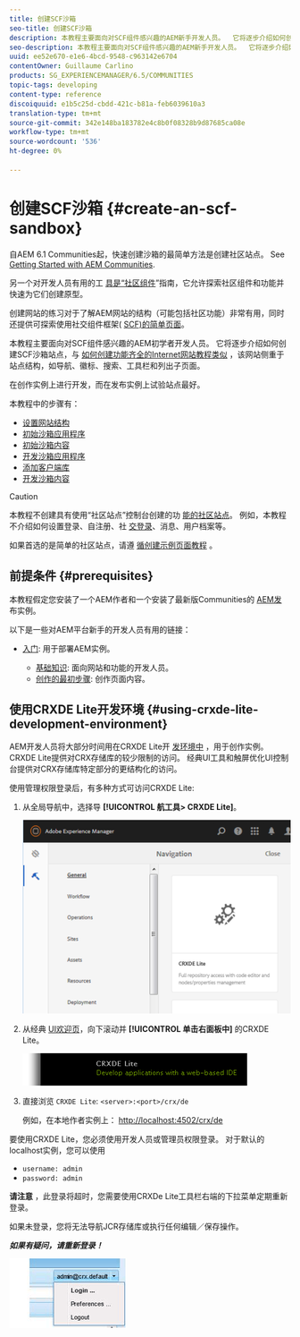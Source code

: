 ```yaml
---
title: 创建SCF沙箱
seo-title: 创建SCF沙箱
description: 本教程主要面向对SCF组件感兴趣的AEM新手开发人员。  它将逐步介绍如何创建SCF沙箱站点
seo-description: 本教程主要面向对SCF组件感兴趣的AEM新手开发人员。  它将逐步介绍如何创建SCF沙箱站点
uuid: ee52e670-e1e6-4bcd-9548-c963142e6704
contentOwner: Guillaume Carlino
products: SG_EXPERIENCEMANAGER/6.5/COMMUNITIES
topic-tags: developing
content-type: reference
discoiquuid: e1b5c25d-cbdd-421c-b81a-feb6039610a3
translation-type: tm+mt
source-git-commit: 342e148ba183782e4c8b0f08328b9d87685ca08e
workflow-type: tm+mt
source-wordcount: '536'
ht-degree: 0%

---
```




# 创建SCF沙箱  {#create-an-scf-sandbox}


自AEM 6.1 Communities起，快速创建沙箱的最简单方法是创建社区站点。 See [Getting Started with AEM Communities](getting-started.md).

另一个对开发人员有用的工 [具是“社区组件](components-guide.md)”指南，它允许探索社区组件和功能并快速为它们创建原型。

创建网站的练习对于了解AEM网站的结构（可能包括社区功能）非常有用，同时还提供可探索使用社交组件框架( [SCF)的简单页面](scf.md)。

本教程主要面向对SCF组件感兴趣的AEM初学者开发人员。 它将逐步介绍如何创建SCF沙箱站点，与 [如何创建功能齐全的Internet网站教程类似](../../help/sites-developing/website.md) ，该网站侧重于站点结构，如导航、徽标、搜索、工具栏和列出子页面。

在创作实例上进行开发，而在发布实例上试验站点最好。

本教程中的步骤有：

* [设置网站结构](setup-website.md)
* [初始沙箱应用程序](initial-app.md)
* [初始沙箱内容](initial-content.md)
* [开发沙箱应用程序](develop-app.md)
* [添加客户端库](add-clientlibs.md)
* [开发沙箱内容](develop-content.md)

>[!CAUTION]
>
>本教程不创建具有使用“社区站点”控制台创建的功 [能的社区站点](sites-console.md)。 例如，本教程不介绍如何设置登录、自注册、社 [交登录](social-login.md)、消息、用户档案等。
>
>如果首选的是简单的社区站点，请遵 [循创建示例页面教程](create-sample-page.md) 。

## 前提条件 {#prerequisites}

本教程假定您安装了一个AEM作者和一个安装了最新版Communities的 [AEM发](deploy-communities.md#latest-releases) 布实例。

以下是一些对AEM平台新手的开发人员有用的链接：

* [入门](../../help/sites-deploying/deploy.md#getting-started): 用于部署AEM实例。

   * [基础知识](../../help/sites-developing/the-basics.md): 面向网站和功能的开发人员。
   * [创作的最初步骤](../../help/sites-authoring/first-steps.md): 创作页面内容。

## 使用CRXDE Lite开发环境 {#using-crxde-lite-development-environment}

AEM开发人员将大部分时间用在CRXDE Lite开 [发环境中](../../help/sites-developing/developing-with-crxde-lite.md) ，用于创作实例。 CRXDE Lite提供对CRX存储库的较少限制的访问。 经典UI工具和触屏优化UI控制台提供对CRX存储库特定部分的更结构化的访问。

使用管理权限登录后，有多种方式可访问CRXDE Lite:

1. 从全局导航中，选择导 **[!UICONTROL 航工具> CRXDE Lite]**。

   ![chlimage_1-350](assets/chlimage_1-350.png)

2. 从经典 [UI欢迎页](http://localhost:4502/welcome.html)，向下滚动并 **[!UICONTROL 单击右面板中]** 的CRXDE Lite。

   ![chlimage_1-351](assets/chlimage_1-351.png)

3. 直接浏览 `CRXDE Lite`: `<server>:<port>/crx/de`

   例如，在本地作者实例上： [http://localhost:4502/crx/de](http://localhost:4502/crx/de)

要使用CRXDE Lite，您必须使用开发人员或管理员权限登录。 对于默认的localhost实例，您可以使用

* `username: admin`
* `password: admin`


**请注意** ，此登录将超时，您需要使用CRXDe Lite工具栏右端的下拉菜单定期重新登录。

如果未登录，您将无法导航JCR存储库或执行任何编辑／保存操作。

***如果有疑问，请重新登录！***

![chlimage_1-352](assets/chlimage_1-352.png)
